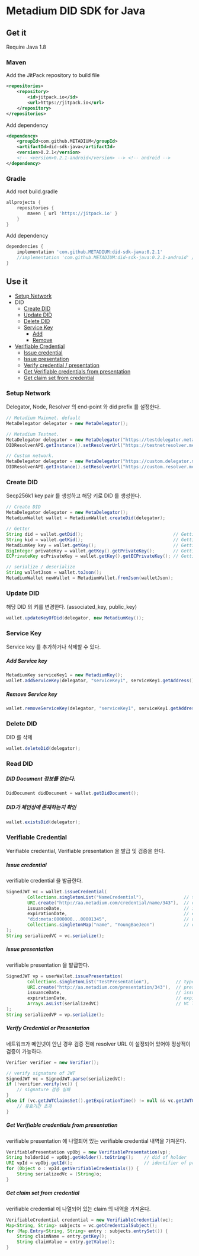 # Metadium DID SDK for Java

## Get it

Require Java 1.8

### Maven
Add the JitPack repository to build file

```xml
<repositories>
    <repository>
        <id>jitpack.io</id>
        <url>https://jitpack.io</url>
    </repository>
</repositories>
```

Add dependency

```xml
<dependency>
    <groupId>com.github.METADIUM</groupId>
    <artifactId>did-sdk-java</artifactId>
    <version>0.2.1</version>
    <!-- <version>0.2.1-android</version> --> <!-- android -->
</dependency>
```
### Gradle
Add root build.gradle

```gradle
allprojects {
    repositories {
        maven { url 'https://jitpack.io' }
    }
}
```
Add dependency

```gradle
dependencies {
    implementation 'com.github.METADIUM:did-sdk-java:0.2.1'
    //implementation 'com.github.METADIUM:did-sdk-java:0.2.1-android' // android
}
```


## Use it

* [Setup Network](#setup-network)
* DID
    * [Create DID](#create-did)
    * [Update DID](#update-did)
    * [Delete DID](#delete-did)
    * [Service Key](#service-key)
        * [Add](#add-service-key)
        * [Remove](#remove-service-key)
* [Verifiable Credential](#verifiable-credential)
    * [Issue credential](#issue-credential)
    * [Issue presentation](#issue-presentation)
    * [Verify credential / presentation](#verify-credential-or-presentation)
    * [Get Verifiable credentials from presentation](#get-verifiable-credentials-from-presentation)
    * [Get claim set from credential](#get-claim-set-from-credential)


### Setup Network

Delegator, Node, Resolver 의 end-point 와 did prefix 를 설정한다.

```java
// Metadium Mainnet. default
MetaDelegator delegator = new MetaDelegator();

// Metadium Testnet. 
MetaDelegator delegator = new MetaDelegator("https://testdelegator.metadium.com", "https://api.metadium.com/dev", "did:meta:testnet");
DIDResolverAPI.getInstance().setResolverUrl("https://testnetresolver.metadium.com/1.0/");

// Custom network.
MetaDelegator delegator = new MetaDelegator("https://custom.delegator.metadium.com", "https://custom.api.metadium.com", "did:meta:custom");
DIDResolverAPI.getInstance().setResolverUrl("https://custom.resolver.metadium.com/1.0/");
```

### Create DID

Secp256k1 key pair 를 생성하고 해당 키로 DID 를 생성한다.

```java
// Create DID
MetaDelegator delegator = new MetaDelegator();
MetadiumWallet wallet = MetadiumWallet.createDid(delegator);

// Getter
String did = wallet.getDid();                                  // Getting did
String kid = wallet.getKid();                                  // Getting key id
MetadiumKey key = wallet.getKey();                             // Getting key
BigInteger privateKey = wallet.getKey().getPrivateKey();       // Getting EC private key. bigint
ECPrivateKey ecPrivateKey = wallet.getKey().getECPrivateKey(); // Getting EC private key. ECPrivateKey

// serialize / deserialize
String walletJson = wallet.toJson();
MetadiumWallet newWallet = MetadiumWallet.fromJson(walletJson);
```

### Update DID

해당 DID 의 키를 변경한다. (associated_key, public_key)

```java
wallet.updateKeyOfDid(delegator, new MetadiumKey());
```

### Service Key

Service key 를 추가하거나 삭제할 수 있다.

##### Add Service key

```java
MetadiumKey serviceKey1 = new MetadiumKey();
wallet.addServiceKey(delegator, "serviceKey1", serviceKey1.getAddress());
```

##### Remove Service key

```java
wallet.removeServiceKey(delegator, "serviceKey1", serviceKey1.getAddress())
```


### Delete DID

DID 를 삭제

```java
wallet.deleteDid(delegator);
```

### Read DID

##### DID Document 정보를 얻는다.

```java
DidDocument didDocument = wallet.getDidDocument();
```

##### DID가 체인상에 존재하는지 확인

```java
wallet.existsDid(delegator);
```

### Verifiable Credential

Verifiable credential, Verifiable presentation 을 발급 및 검증을 한다.

##### Issue credential

verifiable credential 을 발급한다.

```java
SignedJWT vc = wallet.issueCredential(
        Collections.singletonList("NameCredential"),               // types
        URI.create("http://aa.metadium.com/credential/name/343"),  // credential identifier
        issuanceDate,                                              // issuance date. nullable
        expirationDate,                                            // expiration date. nullable
        "did:meta:0000000...00001345",                             // did of holder 
        Collections.singletonMap("name", "YoungBaeJeon")           // claims
);
String serializedVC = vc.serialize();
```

##### issue presentation

verifiable presentation 을 발급한다.

```java
SignedJWT vp = userWallet.issuePresentation(
        Collections.singletonList("TestPresentation"),          // types
        URI.create("http://aa.metadium.com/presentation/343"),  // presentation identifier
        issuanceDate,                                           // issuance date. nullable
        expirationDate,                                         // expiration date. nullable
        Arrays.asList(serializedVC)                             // VC list
);
String serializedVP = vp.serialize();
```

##### Verify Credential or Presentation

네트워크가 메인넷이 안닌 경우 검증 전에 resolver URL 이 설정되어 있어야 정상적이 검증이 가능하다.

```java
Verifier verifier = new Verifier();

// verify signature of JWT
SignedJWT vc = SignedJWT.parse(serializedVC);
if (!verifier.verify(vc)) {
    // signature 검증 실패
}
else if (vc.getJWTClaimsSet().getExpirationTime() != null && vc.getJWTClaimsSet().getExpirationTime().getTime() > new Date().getTime()) {
    // 유효기간 초과
}
```

##### Get Verifiable credentials from presentation

verifiable presentation 에 나열되어 있는 verifiable credential 내역을 가져온다.

```java
VerifiablePresentation vpObj = new VerifiablePresentation(vp);
String holderDid = vpObj.getHolder().toString();    // did of holder
URI vpId = vpObj.getId();                           // identifier of presentation
for (Object o : vpId.getVerifiableCredentials()) {
    String serializedVc = (String)o;
}
```

##### Get claim set from credential

verifiable credential 에 나열되어 있는 claim 의 내역을 가져온다.

```java
VerifiableCredential credential = new VerifiableCredential(vc);
Map<String, String> subjects = vc.getCredentialSubject();
for (Map.Entry<String, String> entry : subjects.entrySet()) {
    String claimName = entry.getKey();
    String claimValue = entry.getValue();
}
```




